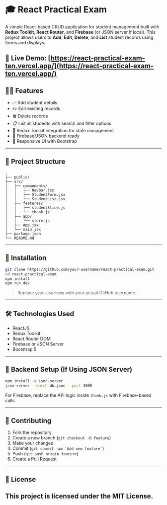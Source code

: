 # 🎓 React Practical Exam

A simple React-based CRUD application for student management built with **Redux Toolkit**, **React Router**, and **Firebase** (or JSON server if local). This project allows users to **Add**, **Edit**, **Delete**, and **List** student records using forms and displays.

🔗 **Live Demo**: [https://react-practical-exam-ten.vercel.app/](https://react-practical-exam-ten.vercel.app/)
---

## 🧑‍💻 Features

* ✅ Add student details
* ✏️ Edit existing records
* 🗑️ Delete records
* 📋 List all students with search and filter options
* 🔄 Redux Toolkit integration for state management
* 🔗 Firebase/JSON backend ready
* 📱 Responsive UI with Bootstrap
---

## 📁 Project Structure

```
.
├── public/
├── src/
│   ├── components/
│   │   ├── Navbar.jsx
│   │   ├── StudentForm.jsx
│   │   └── StudentList.jsx
│   ├── features/
│   │   ├── studentSlice.js
│   │   └── thunk.js
│   ├── app/
│   │   └── store.js
│   ├── App.jsx
│   └── main.jsx
├── package.json
└── README.md
```
---

## 🚀 Installation

```bash
git clone https://github.com/your-username/react-practical-exam.git
cd react-practical-exam
npm install
npm run dev
```

> Replace `your-username` with your actual GitHub username.
---

## 🛠️ Technologies Used

* ReactJS
* Redux Toolkit
* React Router DOM
* Firebase or JSON Server
* Bootstrap 5

---

## 🔧 Backend Setup (If Using JSON Server)

```bash
npm install -g json-server
json-server --watch db.json --port 3000
```

For Firebase, replace the API logic inside `thunk.js` with Firebase-based calls.

---

## 🤝 Contributing
1. Fork the repository
2. Create a new branch (`git checkout -b feature`)
3. Make your changes
4. Commit (`git commit -am 'Add new feature'`)
5. Push (`git push origin feature`)
6. Create a Pull Request
---

## 📃 License

This project is licensed under the MIT License.
---
